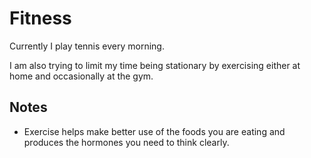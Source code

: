 # Fitness
Currently I play tennis every morning.

I am also trying to limit my time being stationary by exercising either at home and occasionally at the gym.

## Notes
- Exercise helps make better use of the foods you are eating and produces the hormones you need to think clearly.